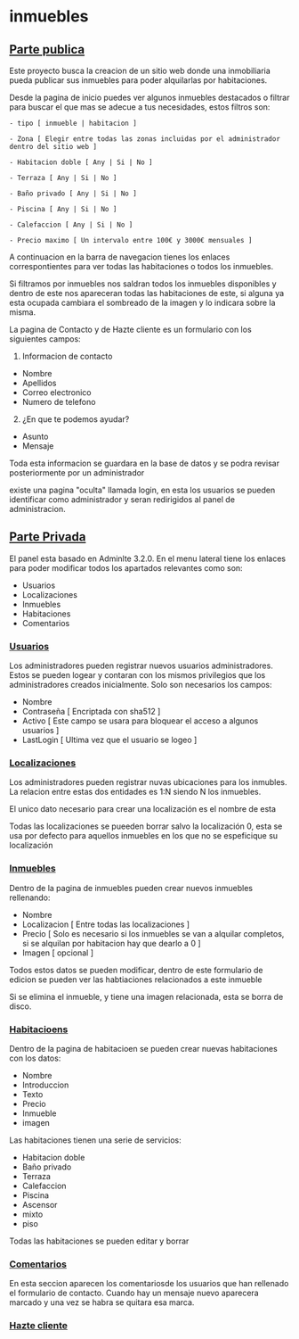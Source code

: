 # inmuebles

## <u>Parte publica</u>

Este proyecto busca la creacion de un sitio web donde una inmobiliaria pueda publicar sus inmuebles para poder alquilarlas por habitaciones.

Desde la pagina de inicio puedes ver algunos inmuebles destacados o filtrar para buscar el que mas se adecue a tus necesidades, estos filtros son:

    - tipo [ inmueble | habitacion ]

    - Zona [ Elegir entre todas las zonas incluidas por el administrador dentro del sitio web ]

    - Habitacion doble [ Any | Si | No ]

    - Terraza [ Any | Si | No ]

    - Baño privado [ Any | Si | No ]

    - Piscina [ Any | Si | No ]

    - Calefaccion [ Any | Si | No ]

    - Precio maximo [ Un intervalo entre 100€ y 3000€ mensuales ]

A continuacion en la barra de navegacion tienes los enlaces correspontientes para ver todas las habitaciones o todos los inmuebles.

Si filtramos por inmuebles nos saldran todos los inmuebles disponibles y dentro de este nos apareceran todas las habitaciones de este, si alguna ya esta ocupada cambiara el sombreado de la imagen y lo indicara sobre la misma.

La pagina de Contacto y de Hazte cliente es un formulario con los siguientes campos:

1. Informacion de contacto

- Nombre
- Apellidos
- Correo electronico
- Numero de telefono

2. ¿En que te podemos ayudar?

- Asunto
- Mensaje

Toda esta informacion se guardara en la base de datos y se podra revisar posteriormente por un administrador

existe una pagina "oculta" llamada login, en esta los usuarios se pueden identificar como administrador y seran redirigidos al panel de administracion.

## <u>Parte Privada</u>

El panel esta basado en Adminlte 3.2.0.
En el menu lateral tiene los enlaces para poder modificar todos los apartados relevantes como son:

- Usuarios
- Localizaciones
- Inmuebles
- Habitaciones
- Comentarios

### <u>Usuarios</u>

Los administradores pueden registrar nuevos usuarios administradores. Estos se pueden logear y contaran con los mismos privilegios que los administradores creados inicialmente.
Solo son necesarios los campos:

- Nombre
- Contraseña [ Encriptada con sha512 ]
- Activo [ Este campo se usara para bloquear el acceso a algunos usuarios ]
- LastLogin [ Ultima vez que el usuario se logeo ]

### <u>Localizaciones</u>

Los administradores pueden registrar nuvas ubicaciones para los inmubles.
La relacion entre estas dos entidades es 1:N siendo N los inmuebles.

El unico dato necesario para crear una localización es el nombre de esta

Todas las localizaciones se pueeden borrar salvo la localización 0, esta se usa por defecto para aquellos inmuebles en los que no se espeficique su localización

### <u>Inmuebles</u>

Dentro de la pagina de inmuebles pueden crear nuevos inmuebles rellenando:

- Nombre
- Localizacion [ Entre todas las localizaciones ]
- Precio [ Solo es necesario si los inmuebles se van a alquilar completos, si se alquilan por habitacion hay que dearlo a 0 ]
- Imagen [ opcional ]

Todos estos datos se pueden modificar, dentro de este formulario de edicion se pueden ver las habtiaciones relacionados a este inmueble

Si se elimina el inmueble, y tiene una imagen relacionada, esta se borra de disco.

### <u>Habitacioens</u>

Dentro de la pagina de habitacioen se pueden crear nuevas habitaciones con los datos:

- Nombre
- Introduccion
- Texto
- Precio
- Inmueble
- imagen

Las habitaciones tienen una serie de servicios:

- Habitacion doble
- Baño privado
- Terraza
- Calefaccion
- Piscina
- Ascensor
- mixto
- piso

Todas las habitaciones se pueden editar y borrar

### <u>Comentarios</u>

En esta seccion aparecen los comentariosde los usuarios que han rellenado el formulario de contacto.
Cuando hay un mensaje nuevo aparecera marcado y una vez se habra se quitara esa marca.

### <u>Hazte cliente</u>
